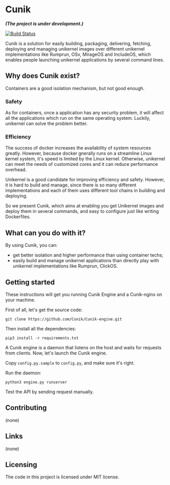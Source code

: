 # Cunik
***(The project is under development.)***

[![Build Status](https://travis-ci.org/Cunik/Cunik-engine.svg?branch=master)](https://travis-ci.org/Cunik/Cunik-engine)

Cunik is a solution for easily building, packaging, delivering, fetching, deploying and managing unikernel images over different unikernel implementations like Rumprun, OSv, MirageOS and IncludeOS, which enables people launching unikernel applications by several command lines.

## Why does Cunik exist?

Containers are a good isolation mechanism, but not good enough. 

### Safety

As for containers, once a application has any security problem, it will affect all the applications which run on the same operating system. Luckily, unikernel can solve the problem better.

### Efficiency

The success of docker increases the availability of system resources greatly. However, because docker gnerally runs on a streamline Linux kernel system, it's speed is limited by the Linux kernel. Otherwise, unikernel can meet the needs of customized cores and it  can reduce performance overhead.

Unikernel is a good candidate for improving efficiency and safety. However, it is hard to build and manage, since there is so many different implementations and each of them uses different tool chains in building and deploying.

So we present Cunik, which aims at enabling you get Unikernel images and deploy them in several commands, and easy to configure just like writing Dockerfiles.

## What can you do with it?

By using Cunik, you can:

- get better isolation and higher performance than using container techs;
- easily build and manage unikernel applications than directly play with unikernel implementations like Rumprun, ClickOS.

## Getting started

These instructions will get you running Cunik Engine and a Cunik-nginx on your machine.

First of all, let's get the source code:

```shell
git clone https://github.com/Cunik/Cunik-engine.git
```

Then install all the dependencies:

```shell
pip3 install -r requirements.txt
```

A Cunik engine is a daemon that listens on the host and waits for requests from clients. Now, let's launch the Cunik engine.

Copy `config.py.sample` to `config.py`, and make sure it's right.

Run the daemon:

```shell
python3 engine.py runserver
```

Test the API by sending request manually.

## Contributing

(none)

## Links

(none)

## Licensing

The code in this project is licensed under MIT license.
